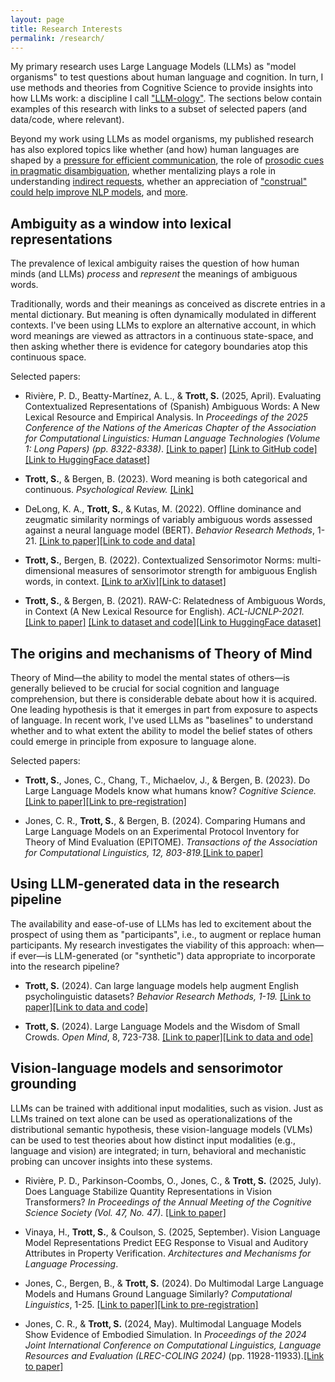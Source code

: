 ```yaml
---
layout: page
title: Research Interests
permalink: /research/
---
```


My primary research uses Large Language Models (LLMs) as "model organisms" to test questions about human language and cognition. In turn, I use methods and theories from Cognitive Science to provide insights into how LLMs work: a discipline I call ["LLM-ology"](https://seantrott.substack.com/p/so-you-want-to-be-an-llm-ologist). The sections below contain examples of this research with links to a subset of selected papers (and data/code, where relevant). 

Beyond my work using LLMs as model organisms, my published research has also explored topics like whether (and how) human languages are shaped by a [pressure for efficient communication](https://www.sciencedirect.com/science/article/pii/S0010027722000828?casa_token=SE8z5SohH1kAAAAA:Z_QKLnzu6qYtmZARc-G8QGTIeC0zQjmdhe0d_kNjYCNED_mG-RZuWd8VSQsQRbTCj0kT2a5VtQ), the role of [prosodic cues in pragmatic disambiguation](https://journals.sagepub.com/eprint/8UANYNMIMJRECBGSIFF7/full), whether mentalizing plays a role in understanding [indirect requests](https://www.tandfonline.com/doi/abs/10.1080/0163853X.2020.1822709?casa_token=KKdkcD5G1gYAAAAA:RNX7fbqe5e4Xy4f_YaLjNw0GLnKp7rwDy5oy2EU9i7T7jIk9MEI-3zm4PgS1IlABbGJmbedO5P6I), whether an appreciation of ["construal" could help improve NLP models](https://aclanthology.org/2020.acl-main.462/), and [more](https://seantrott.github.io/cv/).


## Ambiguity as a window into lexical representations

The prevalence of lexical ambiguity raises the question of how human minds (and LLMs) *process* and *represent* the meanings of ambiguous words.

Traditionally, words and their meanings as conceived as discrete entries in a mental dictionary. But meaning is often dynamically modulated in different contexts. I've been using LLMs to explore an alternative account, in which word meanings are viewed as attractors in a continuous state-space, and then asking whether there is evidence for category boundaries atop this continuous space. 

Selected papers:

- Rivière, P. D., Beatty-Martínez, A. L., & **Trott, S.** (2025, April). Evaluating Contextualized Representations of (Spanish) Ambiguous Words: A New Lexical Resource and Empirical Analysis. In *Proceedings of the 2025 Conference of the Nations of the Americas Chapter of the Association for Computational Linguistics: Human Language Technologies (Volume 1: Long Papers) (pp. 8322-8338)*. [[Link to paper]](https://aclanthology.org/2025.naacl-long.422/) [[Link to GitHub code]](https://github.com/seantrott/spanish_norms) [[Link to HuggingFace dataset]](https://huggingface.co/datasets/seantrott/sawc)

- **Trott, S.**, & Bergen, B. (2023). Word meaning is both categorical and continuous. *Psychological Review.* [[Link]](https://www.researchgate.net/profile/Sean-Trott/publication/369116867_Word_meaning_is_both_categorical_and_continuous/links/656dfb46a760eb7cc748b026/Word-Meaning-Is-Both-Categorical-and-Continuous.pdf) 

- DeLong, K. A., **Trott, S.**, & Kutas, M. (2022). Offline dominance and zeugmatic similarity normings of variably ambiguous words assessed against a neural language model (BERT). *Behavior Research Methods*, 1-21. [[Link to paper]](https://link.springer.com/article/10.3758/s13428-022-01869-6)[[Link to code and data]](https://github.com/seantrott/zeugma_norms)

- **Trott, S.**, Bergen, B. (2022). Contextualized Sensorimotor Norms: multi-dimensional measures of sensorimotor strength for ambiguous English words, in context. [[Link to arXiv]](https://arxiv.org/abs/2203.05648)[[Link to dataset]](https://github.com/seantrott/cs_norms)

- **Trott, S.**, & Bergen, B. (2021). RAW-C: Relatedness of Ambiguous Words, in Context (A New Lexical Resource for English). *ACL-IJCNLP-2021.* [[Link to paper]](https://aclanthology.org/2021.acl-long.550/) [[Link to dataset and code]](https://github.com/seantrott/raw-c)[[Link to HuggingFace dataset]](https://huggingface.co/datasets/seantrott/rawc)


## The origins and mechanisms of Theory of Mind

Theory of Mind—the ability to model the mental states of others—is generally believed to be crucial for social cognition and language comprehension, but there is considerable debate about how it is acquired. One leading hypothesis is that it emerges in part from exposure to aspects of language. In recent work, I've used LLMs as "baselines" to understand whether and to what extent the ability to model the belief states of others could emerge in principle from exposure to language alone. 

Selected papers:

- **Trott, S.**, Jones, C., Chang, T., Michaelov, J., & Bergen, B. (2023). Do Large Language Models know what humans know? *Cognitive Science.* [[Link to paper]](https://onlinelibrary.wiley.com/doi/full/10.1111/cogs.13309)[[Link to pre-registration]](https://osf.io/agqwv)

- Jones, C. R., **Trott, S.**, & Bergen, B. (2024). Comparing Humans and Large Language Models on an Experimental Protocol Inventory for Theory of Mind Evaluation (EPITOME). *Transactions of the Association for Computational Linguistics, 12, 803-819.*[[Link to paper]](https://direct.mit.edu/tacl/article/doi/10.1162/tacl_a_00674/122721)


## Using LLM-generated data in the research pipeline

The availability and ease-of-use of LLMs has led to excitement about the prospect of using them as "participants", i.e., to augment or replace human participants. My research investigates the viability of this approach: when—if ever—is LLM-generated (or "synthetic") data appropriate to incorporate into the research pipeline? 

- **Trott, S.** (2024). Can large language models help augment English psycholinguistic datasets? *Behavior Research Methods, 1-19.* [[Link to paper]](https://link.springer.com/article/10.3758/s13428-024-02337-z)[[Link to data and code]](https://github.com/seantrott/llm_norms)

- **Trott, S.** (2024). Large Language Models and the Wisdom of Small Crowds. *Open Mind*, 8, 723-738. [[Link to paper]](https://direct.mit.edu/opmi/article/doi/10.1162/opmi_a_00144/121179)[[Link to data and ode]](https://github.com/seantrott/llm_clt/)


## Vision-language models and sensorimotor grounding

LLMs can be trained with additional input modalities, such as vision. Just as LLMs trained on text alone can be used as operationalizations of the distributional semantic hypothesis, these vision-language models (VLMs) can be used to test theories about how distinct input modalities (e.g., language and vision) are integrated; in turn, behavioral and mechanistic probing can uncover insights into these systems.

- Rivière, P. D., Parkinson-Coombs, O., Jones, C., & **Trott, S.** (2025, July). Does Language Stabilize Quantity Representations in Vision Transformers? *In Proceedings of the Annual Meeting of the Cognitive Science Society (Vol. 47, No. 47)*. [[Link to paper]](https://escholarship.org/uc/item/8f03g251)

- Vinaya, H., **Trott, S.**, & Coulson, S. (2025, September). Vision Language Model Representations Predict EEG Response to Visual and Auditory Attributes in Property Verification. *Architectures and Mechanisms for Language Processing*.

- Jones, C., Bergen, B., & **Trott, S.** (2024). Do Multimodal Large Language Models and Humans Ground Language Similarly? *Computational Linguistics*, 1-25. [[Link to paper]](https://direct.mit.edu/coli/article/doi/10.1162/coli_a_00531/123786/Do-Multimodal-Large-Language-Models-and-Humans)[[Link to pre-registration]](https://osf.io/37pqv)  

- Jones, C. R., & **Trott, S.** (2024, May). Multimodal Language Models Show Evidence of Embodied Simulation. In *Proceedings of the 2024 Joint International Conference on Computational Linguistics, Language Resources and Evaluation (LREC-COLING 2024)* (pp. 11928-11933).[[Link to paper]](https://aclanthology.org/2024.lrec-main.1041/)  






